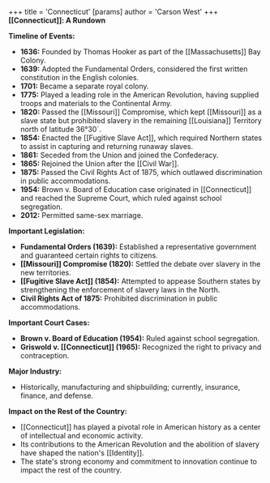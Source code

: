 +++
 title = 'Connecticut'
[params]
	author = 'Carson West'
+++
**[[Connecticut]]: A Rundown**

**Timeline of Events:**

* **1636:** Founded by Thomas Hooker as part of the [[Massachusetts]] Bay Colony.
* **1639:** Adopted the Fundamental Orders, considered the first written constitution in the English colonies.
* **1701:** Became a separate royal colony.
* **1775:** Played a leading role in the American Revolution, having supplied troops and materials to the Continental Army.
* **1820:** Passed the [[Missouri]] Compromise, which kept [[Missouri]] as a slave state but prohibited slavery in the remaining [[Louisiana]] Territory north of latitude 36°30´.
* **1854:** Enacted the [[Fugitive Slave Act]], which required Northern states to assist in capturing and returning runaway slaves.
* **1861:** Seceded from the Union and joined the Confederacy.
* **1865:** Rejoined the Union after the [[Civil War]].
* **1875:** Passed the Civil Rights Act of 1875, which outlawed discrimination in public accommodations.
* **1954:** Brown v. Board of Education case originated in [[Connecticut]] and reached the Supreme Court, which ruled against school segregation.
* **2012:** Permitted same-sex marriage.

**Important Legislation:**

* **Fundamental Orders (1639):** Established a representative government and guaranteed certain rights to citizens.
* **[[Missouri]] Compromise (1820):** Settled the debate over slavery in the new territories.
* **[[Fugitive Slave Act]] (1854):** Attempted to appease Southern states by strengthening the enforcement of slavery laws in the North.
* **Civil Rights Act of 1875:** Prohibited discrimination in public accommodations.

**Important Court Cases:**

* **Brown v. Board of Education (1954):** Ruled against school segregation.
* **Griswold v. [[Connecticut]] (1965):** Recognized the right to privacy and contraception.

**Major Industry:**

* Historically, manufacturing and shipbuilding; currently, insurance, finance, and defense.

**Impact on the Rest of the Country:**

* [[Connecticut]] has played a pivotal role in American history as a center of intellectual and economic activity.
* Its contributions to the American Revolution and the abolition of slavery have shaped the nation's [[Identity]].
* The state's strong economy and commitment to innovation continue to impact the rest of the country.